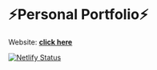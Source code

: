 # ⚡️Personal Portfolio⚡️

Website: **[click here](https://vshubham.xyz/)**

[![Netlify Status](https://api.netlify.com/api/v1/badges/3911ecd7-61a3-405c-895f-d220be108deb/deploy-status)](https://app.netlify.com/sites/grand-fox-3bfdc8/deploys)
